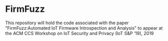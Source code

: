 # FirmFuzz

This repository will hold the code associated with the paper "FirmFuzz:Automated IoT Firmware Introspection and Analysis" to appear at the  ACM CCS Workshop on IoT Security and Privacy (IoT S&P ‘19), 2019 
